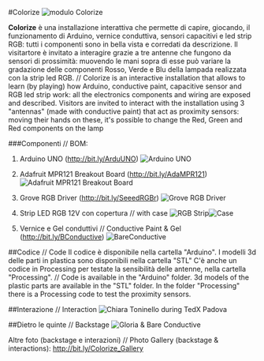 

#Colorize
![modulo Colorize](https://lh3.googleusercontent.com/fwcTfSgXmiMsbkQJczbazyLqvRpSryzOTdNEaX5QOZzR=s0 "P_20150522_130657_small.jpg")

**Colorize** è una installazione interattiva che permette di capire, giocando, il funzionamento di Arduino, vernice conduttiva, sensori capacitivi e led strip RGB: tutti i componenti sono in bella vista e corredati da descrizione. 
Il visitartore è invitato a interagire grazie a tre antenne che fungono da sensori di prossimità: muovendo le mani sopra di esse può variare la gradazione delle componenti Rosso, Verde e Blu della lampada realizzata con la strip led RGB.
//
Colorize is an interactive installation that allows to learn (by playing) how Arduino, conductive paint, capacitive sensor and RGB led strip work: all the electronics components and wiring are exposed and described.
Visitors are invited to interact with the installation using 3 "antennas" (made with conductive paint) that act as proximity sensors: moving their hands on these, it's possible to change the Red, Green and Red components on the lamp


###Componenti // BOM:
 1. Arduino UNO (http://bit.ly/ArduUNO)
![Arduino UNO](https://lh3.googleusercontent.com/N727dwx3TWRu43tZvZ9LImhXQ_dlWahrDvMx95NrmpvB=s0 "P_20150522_130839_small_extra.jpg")

 2. Adafruit MPR121 Breakout Board (http://bit.ly/AdaMPR121)
![Adafruit MPR121 Breakout Board](https://lh3.googleusercontent.com/h4KQYwrwC1lNqme0iRFbCTqD-zrHR6JUgWOaMg29T3QD=s0 "P_20150522_130831_small_extra.jpg")

 3. Grove RGB Driver (http://bit.ly/SeeedRGBr)
![Grove RGB Driver](https://lh3.googleusercontent.com/MegRWeFZfyhM5GtxB_XPaajVKPIuCtHE31T4qrPHbCW5=s0 "P_20150522_130851_small_extra.jpg")

 4. Strip LED RGB 12V con copertura // with case
![RGB Strip](https://lh3.googleusercontent.com/pCf6-UZ2sXL28jfooMWtg2lLu3HLJBgnOoczagG-oYcw=s0 "P_20150522_130944_small_extra.jpg")![Case](https://lh3.googleusercontent.com/hhjlQJVIK6gXZbq0mhigrtO517LuKJ6nEXh4nUofhVtz=s0 "P_20150522_130931_small_extra.jpg")

 5. Vernice e Gel conduttivi // Conductive Paint & Gel (http://bit.ly/BConductive)
 ![BareConductive](https://lh3.googleusercontent.com/tUOTGZe_KU_lMLUtYJuONfdqAeou7_wZaROOvlJ7Ydvr=s0 "P_20150522_131017small_extra.jpg")

##Codice // Code
Il codice è disponibile nella cartella "Arduino". 
I modelli 3d delle parti in plastica sono disponibili nella cartella "STL"
C'è anche un codice in Processing per testate la sensibilità delle antenne, nella cartella "Processing".
//
 Code is available in the "Arduino" folder.
 3d models of the plastic parts are available in the "STL" folder.
In the folder "Processing" there is a Processing code to test the proximity sensors.

##Interazione // Interaction
![Chiara Toninello during TedX Padova](https://lh3.googleusercontent.com/RKD9s8VSOoCSsZyhQqPfjQ6AoFJxbFD-O7hZUWSLEOZz=s0 "10628526_1066078363420480_8985080849452703636_n.jpg")



##Dietro le quinte // Backstage
![Gloria & Bare Conductive](https://lh3.googleusercontent.com/8lO7DmvYsV0hK-n89-tL85U9VH5PbJoPjRgQA04X0vrI=s0 "P_20150514_235552-COLLAGE_small.jpg")


Altre foto (backstage e interazioni) // Photo Gallery (backstage & interactions): 
http://bit.ly/Colorize_Gallery


